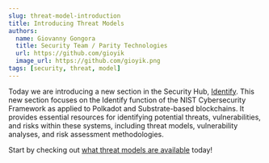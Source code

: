 ```yaml
---
slug: threat-model-introduction
title: Introducing Threat Models
authors:
  name: Giovanny Gongora
  title: Security Team / Parity Technologies
  url: https://github.com/gioyik
  image_url: https://github.com/gioyik.png
tags: [security, threat, model]
---
```


Today we are introducing a new section in the Security Hub, [Identify](/identify). This new section focuses on the Identify function of the NIST Cybersecurity Framework as applied to Polkadot and Substrate-based blockchains. It provides essential resources for identifying potential threats, vulnerabilities, and risks within these systems, including threat models, vulnerability analyses, and risk assessment methodologies.

Start by checking out [what threat models are available](/docs/identify/model) today!
